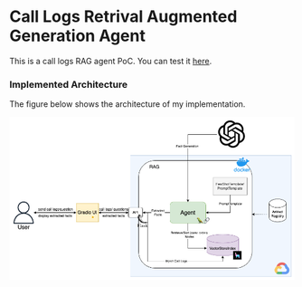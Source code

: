 
# Call Logs Retrival Augmented Generation Agent

This is a call logs RAG agent PoC.
You can test it [here](https://huggingface.co/spaces/MitchelHsu/cleric-agent-ui).


### Implemented Architecture

The figure below shows the architecture of my implementation.

![System Architecture](static/sys_arch.png)
